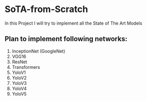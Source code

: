 # SoTA-from-Scratch
In this Project I will try to implement all the State of The Art Models


## Plan to implement following networks:
1. InceptionNet (GoogleNet)
2. VGG16 
3. ResNet
4. Transformers
5. YoloV1
6. YoloV2
7. YoloV3
8. YoloV4
9. YoloV5
